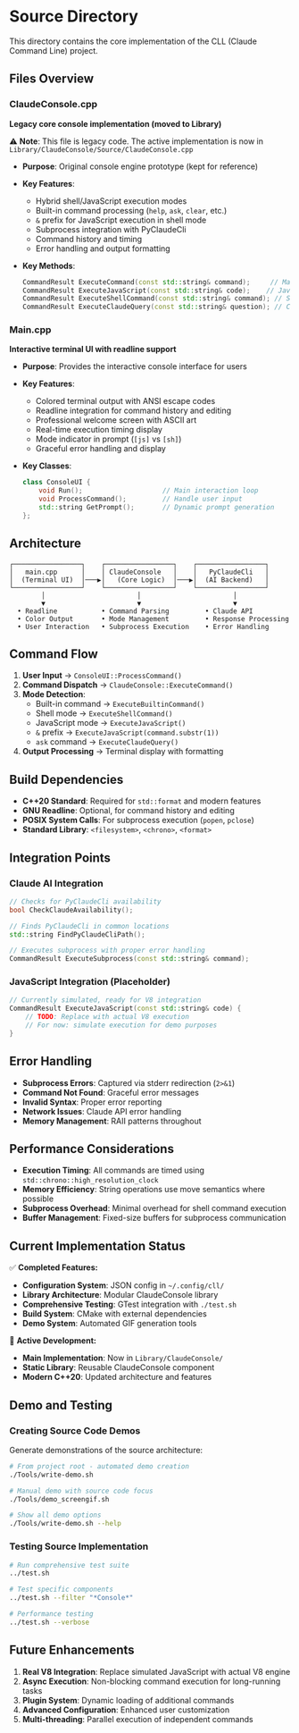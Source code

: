 # Source Directory

This directory contains the core implementation of the CLL (Claude Command Line) project.

## Files Overview

### ClaudeConsole.cpp
**Legacy core console implementation (moved to Library)**

⚠️ **Note**: This file is legacy code. The active implementation is now in `Library/ClaudeConsole/Source/ClaudeConsole.cpp`

- **Purpose**: Original console engine prototype (kept for reference)
- **Key Features**:
  - Hybrid shell/JavaScript execution modes
  - Built-in command processing (`help`, `ask`, `clear`, etc.)
  - `&` prefix for JavaScript execution in shell mode
  - Subprocess integration with PyClaudeCli
  - Command history and timing
  - Error handling and output formatting

- **Key Methods**:
  ```cpp
  CommandResult ExecuteCommand(const std::string& command);     // Main command dispatcher
  CommandResult ExecuteJavaScript(const std::string& code);    // JavaScript execution (simulated)
  CommandResult ExecuteShellCommand(const std::string& command); // Shell command execution
  CommandResult ExecuteClaudeQuery(const std::string& question); // Claude AI integration
  ```

### Main.cpp
**Interactive terminal UI with readline support**

- **Purpose**: Provides the interactive console interface for users
- **Key Features**:
  - Colored terminal output with ANSI escape codes
  - Readline integration for command history and editing
  - Professional welcome screen with ASCII art
  - Real-time execution timing display
  - Mode indicator in prompt (`[js]` vs `[sh]`)
  - Graceful error handling and display

- **Key Classes**:
  ```cpp
  class ConsoleUI {
      void Run();                    // Main interaction loop
      void ProcessCommand();         // Handle user input
      std::string GetPrompt();       // Dynamic prompt generation
  };
  ```

## Architecture

```
┌─────────────────┐    ┌─────────────────┐    ┌─────────────────┐
│   main.cpp      │    │ ClaudeConsole   │    │   PyClaudeCli   │
│  (Terminal UI)  │───▶│   (Core Logic)  │───▶│  (AI Backend)   │
└─────────────────┘    └─────────────────┘    └─────────────────┘
        │                       │                       │
        ▼                       ▼                       ▼
  • Readline           • Command Parsing         • Claude API
  • Color Output       • Mode Management         • Response Processing
  • User Interaction   • Subprocess Execution    • Error Handling
```

## Command Flow

1. **User Input** → `ConsoleUI::ProcessCommand()`
2. **Command Dispatch** → `ClaudeConsole::ExecuteCommand()`
3. **Mode Detection**:
   - Built-in command → `ExecuteBuiltinCommand()`
   - Shell mode → `ExecuteShellCommand()`
   - JavaScript mode → `ExecuteJavaScript()`
   - `&` prefix → `ExecuteJavaScript(command.substr(1))`
   - `ask` command → `ExecuteClaudeQuery()`
4. **Output Processing** → Terminal display with formatting

## Build Dependencies

- **C++20 Standard**: Required for `std::format` and modern features
- **GNU Readline**: Optional, for command history and editing
- **POSIX System Calls**: For subprocess execution (`popen`, `pclose`)
- **Standard Library**: `<filesystem>`, `<chrono>`, `<format>`

## Integration Points

### Claude AI Integration
```cpp
// Checks for PyClaudeCli availability
bool CheckClaudeAvailability();

// Finds PyClaudeCli in common locations
std::string FindPyClaudeCliPath();

// Executes subprocess with proper error handling
CommandResult ExecuteSubprocess(const std::string& command);
```

### JavaScript Integration (Placeholder)
```cpp
// Currently simulated, ready for V8 integration
CommandResult ExecuteJavaScript(const std::string& code) {
    // TODO: Replace with actual V8 execution
    // For now: simulate execution for demo purposes
}
```

## Error Handling

- **Subprocess Errors**: Captured via stderr redirection (`2>&1`)
- **Command Not Found**: Graceful error messages
- **Invalid Syntax**: Proper error reporting
- **Network Issues**: Claude API error handling
- **Memory Management**: RAII patterns throughout

## Performance Considerations

- **Execution Timing**: All commands are timed using `std::chrono::high_resolution_clock`
- **Memory Efficiency**: String operations use move semantics where possible
- **Subprocess Overhead**: Minimal overhead for shell command execution
- **Buffer Management**: Fixed-size buffers for subprocess communication

## Current Implementation Status

✅ **Completed Features:**
- **Configuration System**: JSON config in `~/.config/cll/`
- **Library Architecture**: Modular ClaudeConsole library
- **Comprehensive Testing**: GTest integration with `./test.sh`
- **Build System**: CMake with external dependencies
- **Demo System**: Automated GIF generation tools

📍 **Active Development:**
- **Main Implementation**: Now in `Library/ClaudeConsole/`
- **Static Library**: Reusable ClaudeConsole component
- **Modern C++20**: Updated architecture and features

## Demo and Testing

### Creating Source Code Demos

Generate demonstrations of the source architecture:

```bash
# From project root - automated demo creation
./Tools/write-demo.sh

# Manual demo with source code focus
./Tools/demo_screengif.sh

# Show all demo options
./Tools/write-demo.sh --help
```

### Testing Source Implementation

```bash
# Run comprehensive test suite
../test.sh

# Test specific components
../test.sh --filter "*Console*"

# Performance testing
../test.sh --verbose
```

## Future Enhancements

1. **Real V8 Integration**: Replace simulated JavaScript with actual V8 engine
2. **Async Execution**: Non-blocking command execution for long-running tasks
3. **Plugin System**: Dynamic loading of additional commands
4. **Advanced Configuration**: Enhanced user customization
5. **Multi-threading**: Parallel execution of independent commands